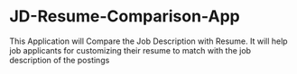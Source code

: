 # JD-Resume-Comparison-App
This Application will Compare the Job Description with Resume. It will help job applicants for customizing their resume to match with the job description of the postings
